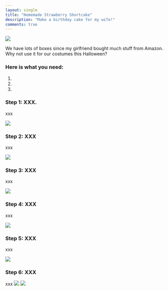 ```yaml
---
layout: single
title: "Homemade Strawberry Shortcake"
description: "Make a birthday cake for my wife!"
comments: true
---
```

![](http://www3.cs.stonybrook.edu/~coxie/cake/7.JPG)

We have lots of boxes since my girlfriend bought much stuff from Amazon. Why not use it for our costumes this Halloween?


### Here is what you need:
1. 
2.
3.

### Step 1: XXX.
xxx

![](http://www3.cs.stonybrook.edu/~coxie/cake/1.jpg)

### Step 2: XXX
xxx

![](http://www3.cs.stonybrook.edu/~coxie/cake/2.jpg)

### Step 3: XXX
xxx

![](http://www3.cs.stonybrook.edu/~coxie/cake/3.jpg)

### Step 4: XXX
xxx

![](http://www3.cs.stonybrook.edu/~coxie/cake/4.JPG)

### Step 5: XXX
xxx

![](http://www3.cs.stonybrook.edu/~coxie/cake/5.jpg)


### Step 6: XXX
xxx
![](http://www3.cs.stonybrook.edu/~coxie/cake/6.jpg)
![](http://www3.cs.stonybrook.edu/~coxie/cake/7.jpg)
